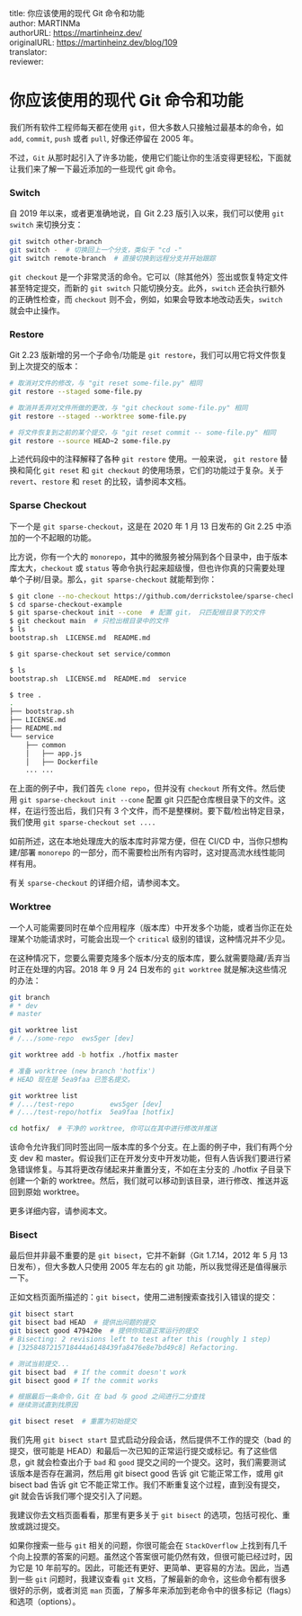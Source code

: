 title: 你应该使用的现代 Git 命令和功能  
author: MARTINMa  
authorURL: https://martinheinz.dev/  
originalURL: https://martinheinz.dev/blog/109  
translator:  
reviewer:

# 你应该使用的现代 Git 命令和功能

我们所有软件工程师每天都在使用 `git`，但大多数人只接触过最基本的命令，如 `add`, `commit`, `push` 或者 `pull`, 好像还停留在 2005 年。

不过，`Git` 从那时起引入了许多功能，使用它们能让你的生活变得更轻松，下面就让我们来了解一下最近添加的一些现代 git 命令。

### Switch

自 2019 年以来，或者更准确地说，自 Git 2.23 版引入以来，我们可以使用 `git switch` 来切换分支：

```bash
git switch other-branch
git switch -  # 切换回上一个分支，类似于 "cd -"
git switch remote-branch  # 直接切换到远程分支并开始跟踪
```

`git checkout` 是一个非常灵活的命令。它可以（除其他外）签出或恢复特定文件甚至特定提交，而新的 `git switch` 只能切换分支。此外，`switch` 还会执行额外的正确性检查，而 `checkout` 则不会，例如，如果会导致本地改动丢失，`switch` 就会中止操作。

### Restore

Git 2.23 版新增的另一个子命令/功能是 `git restore`，我们可以用它将文件恢复到上次提交的版本：

```bash
# 取消对文件的修改，与 "git reset some-file.py" 相同
git restore --staged some-file.py

# 取消并丢弃对文件所做的更改，与 "git checkout some-file.py" 相同
git restore --staged --worktree some-file.py

# 将文件恢复到之前的某个提交，与 "git reset commit -- some-file.py" 相同
git restore --source HEAD~2 some-file.py
```

上述代码段中的注释解释了各种 `git restore` 使用。一般来说， `git restore` 替换和简化 `git reset` 和 `git checkout` 的使用场景，它们的功能过于复杂。关于 `revert`、`restore` 和 `reset` 的比较，请参阅本文档。

### Sparse Checkout

下一个是 `git sparse-checkout`，这是在 2020 年 1 月 13 日发布的 Git 2.25 中添加的一个不起眼的功能。

比方说，你有一个大的 `monorepo`，其中的微服务被分隔到各个目录中，由于版本库太大，`checkout` 或 `status` 等命令执行起来超级慢，但也许你真的只需要处理单个子树/目录。那么，`git sparse-checkout` 就能帮到你：

```bash
$ git clone --no-checkout https://github.com/derrickstolee/sparse-checkout-example
$ cd sparse-checkout-example
$ git sparse-checkout init --cone  # 配置 git， 只匹配根目录下的文件
$ git checkout main  # 只检出根目录中的文件
$ ls
bootstrap.sh  LICENSE.md  README.md

$ git sparse-checkout set service/common

$ ls
bootstrap.sh  LICENSE.md  README.md  service

$ tree .
.
├── bootstrap.sh
├── LICENSE.md
├── README.md
└── service
    ├── common
    │   ├── app.js
    │   ├── Dockerfile
    ... ...
```

在上面的例子中，我们首先 `clone repo`，但并没有 `checkout` 所有文件。然后使用 `git sparse-checkout init --cone` 配置 git 只匹配仓库根目录下的文件。这样，在运行签出后，我们只有 3 个文件，而不是整棵树。要下载/检出特定目录，我们使用 `git sparse-checkout set ....`

如前所述，这在本地处理庞大的版本库时非常方便，但在 CI/CD 中，当你只想构建/部署 `monorepo` 的一部分，而不需要检出所有内容时，这对提高流水线性能同样有用。

有关 `sparse-checkout` 的详细介绍，请参阅本文。

### Worktree

一个人可能需要同时在单个应用程序（版本库）中开发多个功能，或者当你正在处理某个功能请求时，可能会出现一个 `critical` 级别的错误，这种情况并不少见。

在这种情况下，您要么需要克隆多个版本/分支的版本库，要么就需要隐藏/丢弃当时正在处理的内容。2018 年 9 月 24 日发布的 `git worktree` 就是解决这些情况的办法：

```bash
git branch
# * dev
# master

git worktree list
# /.../some-repo  ews5ger [dev]

git worktree add -b hotfix ./hotfix master

# 准备 worktree (new branch 'hotfix')
# HEAD 现在是 5ea9faa 已签名提交。

git worktree list
# /.../test-repo         ews5ger [dev]
# /.../test-repo/hotfix  5ea9faa [hotfix]

cd hotfix/  # 干净的 worktree, 你可以在其中进行修改并推送
```

该命令允许我们同时签出同一版本库的多个分支。在上面的例子中，我们有两个分支 dev 和 master。假设我们正在开发分支中开发功能，但有人告诉我们要进行紧急错误修复。与其将更改存储起来并重置分支，不如在主分支的 ./hotfix 子目录下创建一个新的 worktree。然后，我们就可以移动到该目录，进行修改、推送并返回到原始 worktree。

更多详细内容，请参阅本文。

### Bisect

最后但并非最不重要的是 `git bisect`，它并不新鲜（Git 1.7.14，2012 年 5 月 13 日发布），但大多数人只使用 2005 年左右的 git 功能，所以我觉得还是值得展示一下。

正如文档页面所描述的：`git bisect`，使用二进制搜索查找引入错误的提交：

```bash
git bisect start
git bisect bad HEAD  # 提供出问题的提交
git bisect good 479420e  # 提供你知道正常运行的提交
# Bisecting: 2 revisions left to test after this (roughly 1 step)
# [3258487215718444a6148439fa8476e8e7bd49c8] Refactoring.

# 测试当前提交...
git bisect bad  # If the commit doesn't work
git bisect good # If the commit works

# 根据最后一条命令，Git 在 bad 与 good 之间进行二分查找
# 继续测试直到找原因

git bisect reset  # 重置为初始提交
```

我们先用 `git bisect start` 显式启动分段会话，然后提供不工作的提交（bad 的提交，很可能是 HEAD）和最后一次已知的正常运行提交或标记。有了这些信息，git 就会检查出介于 `bad` 和 `good` 提交之间的一个提交。这时，我们需要测试该版本是否存在漏洞，然后用 git bisect good 告诉 git 它能正常工作，或用 git bisect bad 告诉 git 它不能正常工作。我们不断重复这个过程，直到没有提交，git 就会告诉我们哪个提交引入了问题。

我建议你去文档页面看看，那里有更多关于 `git bisect` 的选项，包括可视化、重放或跳过提交。

如果你搜索一些与 `git` 相关的问题，你很可能会在 `StackOverflow` 上找到有几千个向上投票的答案的问题。虽然这个答案很可能仍然有效，但很可能已经过时，因为它是 10 年前写的。因此，可能还有更好、更简单、更容易的方法。因此，当遇到一些 `git` 问题时，我建议查看 `git` 文档，了解最新的命令，这些命令都有很多很好的示例，或者浏览 `man` 页面，了解多年来添加到老命令中的很多标记（flags）和选项（options）。
